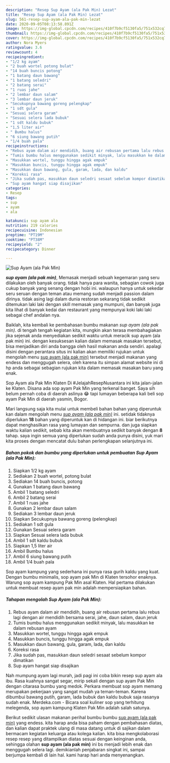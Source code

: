 ```yaml
---
description: "Resep Sup Ayam (ala Pak Min) Lezat"
title: "Resep Sup Ayam (ala Pak Min) Lezat"
slug: 561-resep-sup-ayam-ala-pak-min-lezat
date: 2020-09-05T08:13:58.891Z
image: https://img-global.cpcdn.com/recipes/410f7b9cf5130fa5/751x532cq70/sup-ayam-ala-pak-min-foto-resep-utama.jpg
thumbnail: https://img-global.cpcdn.com/recipes/410f7b9cf5130fa5/751x532cq70/sup-ayam-ala-pak-min-foto-resep-utama.jpg
cover: https://img-global.cpcdn.com/recipes/410f7b9cf5130fa5/751x532cq70/sup-ayam-ala-pak-min-foto-resep-utama.jpg
author: Nora Myers
ratingvalue: 3.6
reviewcount: 4
recipeingredient:
- "1/2 kg ayam"
- "2 buah wortel potong bulat"
- "14 buah buncis potong"
- "1 batang daun bawang"
- "1 batang seledri"
- "2 batang serai"
- "1 ruas jahe"
- "2 lembar daun salam"
- "3 lembar daun jeruk"
- "Secukupnya bawang goreng pelengkap"
- "1 sdt gula"
- "Sesuai selera garam"
- "Sesuai selera lada bubuk"
- "1 sdt kaldu bubuk"
- "1,5 liter air"
- " Bumbu halus"
- "6 siung bawang putih"
- "1/4 buah pala"
recipeinstructions:
- "Rebus ayam dalam air mendidih, buang air rebusan pertama lalu rebus lagi dengan air mendidih bersama serai, jahe, daun salam, daun jeruk"
- "Tumis bumbu halus menggunakan sedikit minyak, lalu masukkan ke dalam rebusan ayam"
- "Masukkan wortel, tunggu hingga agak empuk"
- "Masukkan buncis, tunggu hingga agak empuk"
- "Masukkan daun bawang, gula, garam, lada, dan kaldu"
- "Koreksi rasa"
- "Jika sudah pas, masukkan daun seledri sesaat sebelum kompor dimatikan"
- "Sup ayam hangat siap disajikan"
categories:
- Resep
tags:
- sup
- ayam
- ala

katakunci: sup ayam ala 
nutrition: 219 calories
recipecuisine: Indonesian
preptime: "PT19M"
cooktime: "PT38M"
recipeyield: "2"
recipecategory: Dinner

---
```



![Sup Ayam (ala Pak Min)](https://img-global.cpcdn.com/recipes/410f7b9cf5130fa5/751x532cq70/sup-ayam-ala-pak-min-foto-resep-utama.jpg)

<b><i>sup ayam (ala pak min)</i></b>, Memasak menjadi sebuah kegemaran yang seru dilakukan oleh banyak orang. tidak hanya para wanita, sebagian cowok juga cukup banyak yang senang dengan hobi ini. walaupun hanya untuk sekedar seru seruan dengan teman atau memang sudah menjadi passion dalam dirinya. tidak asing lagi dalam dunia restoran sekarang tidak sedikit ditemukan laki laki dengan skill memasak yang mumpuni, dan banyak juga kita lihat di banyak kedai dan restaurant yang mempunyai koki laki laki sebagai chef andalan nya.

Baiklah, kita kembali ke pembahasan bumbu makanan <i>sup ayam (ala pak min)</i>. di tengah tengah kegiatan kita, mungkin akan terasa membahagiakan jika sejenak anda menyediakan sedikit waktu untuk meracik sup ayam (ala pak min) ini. dengan kesuksesan kalian dalam memasak masakan tersebut, bisa menjadikan diri anda bangga oleh hasil makanan anda sendiri. apalagi disini dengan perantara situs ini kalian akan memiliki rujukan untuk mengolah menu <u>sup ayam (ala pak min)</u> tersebut menjadi makanan yang endess dan menggugah selera, oleh karena itu simpan alamat website ini di hp anda sebagai sebagian rujukan kita dalam memasak masakan baru yang enak.

Sop Ayam ala Pak Min Klaten Di #JelajahResepNusantara ini kita jalan-jalan ke Klaten. Disana ada sop ayam Pak Min yang terkenal banget. Saya sih belum pernah coba di daerah aslinya 😂 tapi lumayan beberapa kali beli sop ayam Pak Min di daerah yasmin, Bogor.


Mari langsung saja kita mulai untuk membeli bahan bahan yang diperuntuk kan dalam mengolah menu <u><i>sup ayam (ala pak min)</i></u> ini. setidak tidaknya diperlukan <b>18</b> bahan yang diperuntuk kan di hidangan ini. biar berikutnya dapat menghasilkan rasa yang lumayan dan sempurna. dan juga siapkan waktu kalian sedikit, sebab kita akan membuatnya sedikit banyak dengan <b>8</b> tahap. saya ingin semua yang diperlukan sudah anda punya disini, yuk mari kita proses dengan mencatat dulu bahan perlengkapan selanjutnya ini.

<!--inarticleads1-->

##### Bahan pokok dan bumbu yang diperlukan untuk pembuatan Sup Ayam (ala Pak Min):

1. Siapkan 1/2 kg ayam
1. Sediakan 2 buah wortel, potong bulat
1. Sediakan 14 buah buncis, potong
1. Gunakan 1 batang daun bawang
1. Ambil 1 batang seledri
1. Ambil 2 batang serai
1. Ambil 1 ruas jahe
1. Gunakan 2 lembar daun salam
1. Sediakan 3 lembar daun jeruk
1. Siapkan Secukupnya bawang goreng (pelengkap)
1. Sediakan 1 sdt gula
1. Gunakan Sesuai selera garam
1. Siapkan Sesuai selera lada bubuk
1. Ambil 1 sdt kaldu bubuk
1. Siapkan 1,5 liter air
1. Ambil  Bumbu halus
1. Ambil 6 siung bawang putih
1. Ambil 1/4 buah pala


Sop ayam kampung yang sederhana ini punya rasa gurih kaldu yang kuat. Dengan bumbu minimalis, sop ayam pak Min di Klaten tersohor enaknya. Warung sop ayam kampung Pak Min asal Klaten. Hal pertama dilakukan untuk membuat resep ayam pak min adalah mempersiapkan bahan. 

<!--inarticleads2-->

##### Tahapan mengolah Sup Ayam (ala Pak Min):

1. Rebus ayam dalam air mendidih, buang air rebusan pertama lalu rebus lagi dengan air mendidih bersama serai, jahe, daun salam, daun jeruk
1. Tumis bumbu halus menggunakan sedikit minyak, lalu masukkan ke dalam rebusan ayam
1. Masukkan wortel, tunggu hingga agak empuk
1. Masukkan buncis, tunggu hingga agak empuk
1. Masukkan daun bawang, gula, garam, lada, dan kaldu
1. Koreksi rasa
1. Jika sudah pas, masukkan daun seledri sesaat sebelum kompor dimatikan
1. Sup ayam hangat siap disajikan


Nah mumpung ayam lagi murah, jadi pagi ini coba bikin resep sup ayam ala ibu. Rasa kuahnya sangat segar, mirip sekali dengan sup ayam Pak Min dengan citarasa bumbu yang medok. Perkara membuat sop ayam memang merupakan pekerjaan yang sangat mudah ya teman-teman. Karena dibumbui bawang putih, garam, lada bubuk dan kaldu bubuk saja rasanya sudah enak. Merdeka.com - Bicara soal kuliner sop yang terhitung melegenda, sop ayam kampung Klaten Pak Min adalah salah satunya. 

Berikut sedikit ulasan makanan perihal bumbu bumbu <u>sup ayam (ala pak min)</u> yang endess. kita harap anda bisa paham dengan pembahasan diatas, dan kalian dapat praktek ulang di masa datang untuk di sajikan dalam bermacam kegiatan keluarga atau kolega kalian. kita bisa mengkolaborasi resep resep yang ditampilkan diatas sesuai dengan keinginan anda, sehingga olahan <b>sup ayam (ala pak min)</b> ini bs menjadi lebih enak dan menggugah selera lagi. demikianlah penjabaran singkat ini, sampai berjumpa kembali di lain hal. kami harap hari anda menyenangkan.

